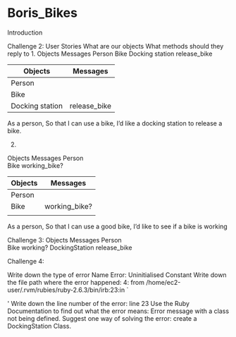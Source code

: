 # Boris_Bikes
Introduction


Challenge 2: User Stories
What are our objects
What methods should they reply to
1.
Objects 			 Messages
Person
Bike
Docking station	release_bike

| Objects       | Messages      |
| ------------- | ------------- |
| Person        |  |
| Bike          |               |
|Docking station| release_bike               |

As a person,
So that I can use a bike,
I’d like a docking station to release a bike.

2.
Objects 			Messages
Person 		
Bike				working_bike?

| Objects       | Messages      |
| ------------- | ------------- |
| Person        |   |
| Bike          | working_bike?              |
||               |

As a person,
So that I can use a good bike,
I’d like to see if a bike is working



Challenge 3: 
Objects	Messages
Person	
Bike	working?
DockingStation	release_bike

Challenge 4:

Write down the type of error Name Error: Uninitialised Constant
 Write down the file path where the error happened: 4: from /home/ec2-user/.rvm/rubies/ruby-2.6.3/bin/irb:23:in `<main>'
 Write down the line number of the error: line 23
 Use the Ruby Documentation to find out what the error means: Error message with a class not being defined. 
 Suggest one way of solving the error: create a DockingStation Class. 







